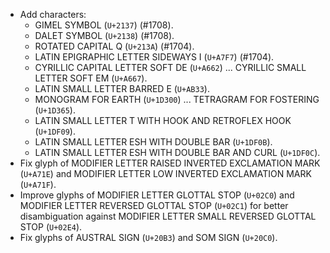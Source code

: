 * Add characters:
  - GIMEL SYMBOL (`U+2137`) (#1708).
  - DALET SYMBOL (`U+2138`) (#1708).
  - ROTATED CAPITAL Q (`U+213A`) (#1704).
  - LATIN EPIGRAPHIC LETTER SIDEWAYS I (`U+A7F7`) (#1704).
  - CYRILLIC CAPITAL LETTER SOFT DE (`U+A662`) ... CYRILLIC SMALL LETTER SOFT EM (`U+A667`).
  - LATIN SMALL LETTER BARRED E (`U+AB33`).
  - MONOGRAM FOR EARTH (`U+1D300`) ... TETRAGRAM FOR FOSTERING (`U+1D365`).
  - LATIN SMALL LETTER T WITH HOOK AND RETROFLEX HOOK (`U+1DF09`).
  - LATIN SMALL LETTER ESH WITH DOUBLE BAR (`U+1DF0B`).
  - LATIN SMALL LETTER ESH WITH DOUBLE BAR AND CURL (`U+1DF0C`).
* Fix glyph of MODIFIER LETTER RAISED INVERTED EXCLAMATION MARK (`U+A71E`) and MODIFIER LETTER LOW INVERTED EXCLAMATION MARK (`U+A71F`).
* Improve glyphs of MODIFIER LETTER GLOTTAL STOP (`U+02C0`) and MODIFIER LETTER REVERSED GLOTTAL STOP (`U+02C1`) for better disambiguation against MODIFIER LETTER SMALL REVERSED GLOTTAL STOP (`U+02E4`).
* Fix glyphs of AUSTRAL SIGN (`U+20B3`) and SOM SIGN (`U+20C0`).
